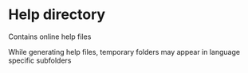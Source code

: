
# Help directory

Contains online help files

While generating help files, temporary folders may appear in language specific subfolders
